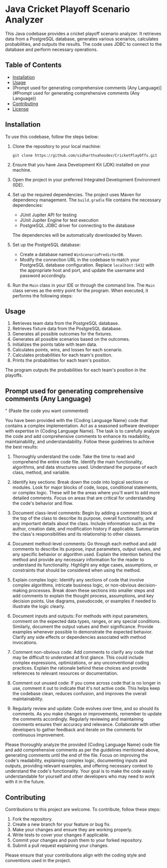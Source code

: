# Java Cricket Playoff Scenario Analyzer

This Java codebase provides a cricket playoff scenario analyzer. It retrieves data from a PostgreSQL database, generates various scenarios, calculates probabilities, and outputs the results. The code uses JDBC to connect to the database and perform necessary operations.

## Table of Contents

- [Installation](#installation)
- [Usage](#usage)
- [Prompt used for generating comprehensive comments (Any Language)](#Prompt used for generating comprehensive comments (Any Language))
- [Contributing](#contributing)
- [License](#license)

## Installation

To use this codebase, follow the steps below:

1. Clone the repository to your local machine:
   ```
   git clone https://github.com/sidharthsahoodev/CricketPlayOffs.git
   ```

2. Ensure that you have Java Development Kit (JDK) installed on your machine.

3. Open the project in your preferred Integrated Development Environment (IDE).

4. Set up the required dependencies. The project uses Maven for dependency management. The `build.gradle` file contains the necessary dependencies:

    - JUnit Jupiter API for testing
    - JUnit Jupiter Engine for test execution
    - PostgreSQL JDBC driver for connecting to the database

   The dependencies will be automatically downloaded by Maven.

5. Set up the PostgreSQL database:
    - Create a database named `WinScenarioPredictorDB`.
    - Modify the connection URL in the codebase to match your PostgreSQL database configuration. Replace `localhost:5432` with the appropriate host and port, and update the username and password accordingly.

6. Run the `Main` class in your IDE or through the command line.
   The `Main` class serves as the entry point for the program. When executed, it performs the following steps:


## Usage

1. Retrieves team data from the PostgreSQL database.
2. Retrieves fixture data from the PostgreSQL database.
3. Generates all possible outcomes for the fixtures.
4. Generates all possible scenarios based on the outcomes.
5. Initializes the points table with team data.
6. Calculates points, wins, and losses for each scenario.
7. Calculates probabilities for each team's position.
8. Prints the probabilities for each team's position.

The program outputs the probabilities for each team's position in the playoffs.

## Prompt used for generating comprehensive comments (Any Language)

"
{Paste the code you want commented}

You have been provided with the {Coding Language Name} code that contains a complex implementation. Act as a seasoned software developer with expertise in {Coding Language Name}. The task is to carefully analyze the code and add comprehensive comments to enhance its readability, maintainability, and understandability. Follow these guidelines to achieve the best results:

1. Thoroughly understand the code: Take the time to read and comprehend the entire code file. Identify the main functionality, algorithms, and data structures used. Understand the purpose of each class, method, and variable.

2. Identify key sections: Break down the code into logical sections or modules. Look for major blocks of code, loops, conditional statements, or complex logic. These will be the areas where you'll want to add more detailed comments. Focus on areas that are critical for understanding the code's behavior and flow.

3. Document class-level comments: Begin by adding a comment block at the top of the class to describe its purpose, overall functionality, and any important details about the class. Include information such as the author, creation date, and modification history if applicable. Summarize the class's responsibilities and its relationship to other classes.

4. Document method-level comments: Go through each method and add comments to describe its purpose, input parameters, output values, and any specific behavior or algorithm used. Explain the intention behind the method and provide any necessary information for the reader to understand its functionality. Highlight any edge cases, assumptions, or constraints that should be considered when using the method.

5. Explain complex logic: Identify any sections of code that involve complex algorithms, intricate business logic, or non-obvious decision-making processes. Break down these sections into smaller steps and add comments to explain the thought process, assumptions, and key decision points. Use diagrams, pseudocode, or examples if needed to illustrate the logic clearly.

6. Document inputs and outputs: For methods with input parameters, comment on the expected data types, ranges, or any special conditions. Similarly, document the output values and their significance. Provide examples whenever possible to demonstrate the expected behavior. Clarify any side effects or dependencies associated with method invocations.

7. Comment non-obvious code: Add comments to clarify any code that may be difficult to understand at first glance. This could include complex expressions, optimizations, or any unconventional coding practices. Explain the rationale behind these choices and provide references to relevant resources or documentation.

8. Comment out unused code: If you come across code that is no longer in use, comment it out to indicate that it's not active code. This helps keep the codebase clean, reduces confusion, and improves the overall maintainability.

9. Regularly review and update: Code evolves over time, and so should its comments. As you make changes or improvements, remember to update the comments accordingly. Regularly reviewing and maintaining comments ensures their accuracy and relevance. Collaborate with other developers to gather feedback and iterate on the comments for continuous improvement.

Please thoroughly analyze the provided {Coding Language Name} code file and add comprehensive comments as per the guidelines mentioned above, generating comments until the end of the file. Focus on improving the code's readability, explaining complex logic, documenting inputs and outputs, providing relevant examples, and offering necessary context to understand the code's functionality. Your goal is to make the code easily understandable for yourself and other developers who may need to work with it in the future.


## Contributing

Contributions to this project are welcome. To contribute, follow these steps:

1. Fork the repository.
2. Create a new branch for your feature or bug fix.
3. Make your changes and ensure they are working properly.
4. Write tests to cover your changes if applicable.
5. Commit your changes and push them to your forked repository.
6. Submit a pull request explaining your changes.

Please ensure that your contributions align with the coding style and conventions used in the project.



